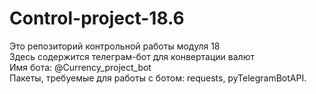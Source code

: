 # Control-project-18.6
Это репозиторий контрольной работы модуля 18<br />
Здесь содержится телеграм-бот для конвертации валют<br />
Имя бота: @Currency_project_bot<br />
Пакеты, требуемые для работы с ботом: requests, pyTelegramBotAPI.
